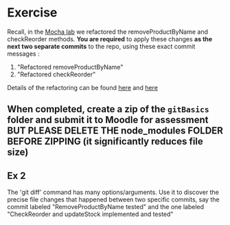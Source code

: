 # Exercise

Recall, in the [Mocha lab](https://moodle.wit.ie/pluginfile.php/4851486/mod_resource/content/3/index.html) we refactored the removeProductByName and checkReorder methods. **You are required** to apply these changes **as the next two separate commits** to the repo, using these exact commit messages :

1. "Refactored removeProductByName"
2. "Refactored checkReorder"

Details of the refactoring can be found [here](https://moodle.wit.ie/pluginfile.php/4851486/mod_resource/content/3/sections/s3.html) and [here](https://moodle.wit.ie/pluginfile.php/4851486/mod_resource/content/3/sections/s41.html)

## When completed, create a zip of the `gitBasics` folder and submit it to Moodle for assessment BUT PLEASE DELETE THE node\_modules FOLDER BEFORE ZIPPING \(it significantly reduces file size\)

## Ex 2

The 'git diff' command has many options/arguments. Use it to discover the precise file changes that happened between two specific commits, say the commit labeled "RemoveProductByName tested" and the one labeled "CheckReorder and updateStock implemented and tested"

